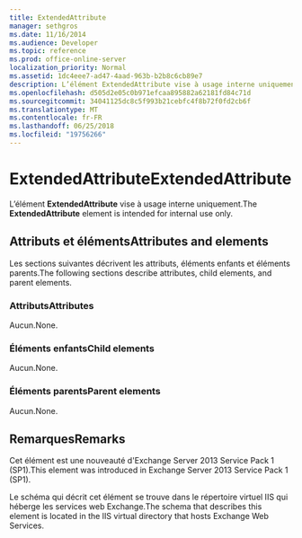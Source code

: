 ```yaml
---
title: ExtendedAttribute
manager: sethgros
ms.date: 11/16/2014
ms.audience: Developer
ms.topic: reference
ms.prod: office-online-server
localization_priority: Normal
ms.assetid: 1dc4eee7-ad47-4aad-963b-b2b8c6cb89e7
description: L’élément ExtendedAttribute vise à usage interne uniquement.
ms.openlocfilehash: d505d2e05c0b971efcaa895882a62181fd84c71d
ms.sourcegitcommit: 34041125dc8c5f993b21cebfc4f8b72f0fd2cb6f
ms.translationtype: MT
ms.contentlocale: fr-FR
ms.lasthandoff: 06/25/2018
ms.locfileid: "19756266"
---
```

# <a name="extendedattribute"></a><span data-ttu-id="d7abf-103">ExtendedAttribute</span><span class="sxs-lookup"><span data-stu-id="d7abf-103">ExtendedAttribute</span></span>

<span data-ttu-id="d7abf-104">L’élément **ExtendedAttribute** vise à usage interne uniquement.</span><span class="sxs-lookup"><span data-stu-id="d7abf-104">The **ExtendedAttribute** element is intended for internal use only.</span></span> 

## <a name="attributes-and-elements"></a><span data-ttu-id="d7abf-105">Attributs et éléments</span><span class="sxs-lookup"><span data-stu-id="d7abf-105">Attributes and elements</span></span>

<span data-ttu-id="d7abf-106">Les sections suivantes décrivent les attributs, éléments enfants et éléments parents.</span><span class="sxs-lookup"><span data-stu-id="d7abf-106">The following sections describe attributes, child elements, and parent elements.</span></span>
  
### <a name="attributes"></a><span data-ttu-id="d7abf-107">Attributs</span><span class="sxs-lookup"><span data-stu-id="d7abf-107">Attributes</span></span>

<span data-ttu-id="d7abf-108">Aucun.</span><span class="sxs-lookup"><span data-stu-id="d7abf-108">None.</span></span>
  
### <a name="child-elements"></a><span data-ttu-id="d7abf-109">Éléments enfants</span><span class="sxs-lookup"><span data-stu-id="d7abf-109">Child elements</span></span>

<span data-ttu-id="d7abf-110">Aucun.</span><span class="sxs-lookup"><span data-stu-id="d7abf-110">None.</span></span>
  
### <a name="parent-elements"></a><span data-ttu-id="d7abf-111">Éléments parents</span><span class="sxs-lookup"><span data-stu-id="d7abf-111">Parent elements</span></span>

<span data-ttu-id="d7abf-112">Aucun.</span><span class="sxs-lookup"><span data-stu-id="d7abf-112">None.</span></span>
  
## <a name="remarks"></a><span data-ttu-id="d7abf-113">Remarques</span><span class="sxs-lookup"><span data-stu-id="d7abf-113">Remarks</span></span>

<span data-ttu-id="d7abf-114">Cet élément est une nouveauté d'Exchange Server 2013 Service Pack 1 (SP1).</span><span class="sxs-lookup"><span data-stu-id="d7abf-114">This element was introduced in Exchange Server 2013 Service Pack 1 (SP1).</span></span>
  
<span data-ttu-id="d7abf-115">Le schéma qui décrit cet élément se trouve dans le répertoire virtuel IIS qui héberge les services web Exchange.</span><span class="sxs-lookup"><span data-stu-id="d7abf-115">The schema that describes this element is located in the IIS virtual directory that hosts Exchange Web Services.</span></span>
  

